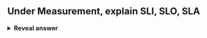 ## Under Measurement, explain SLI, SLO, SLA
<details>
<summary><b>Reveal answer</b></summary>
<b>Service Level Indicator (SLI) </b>- quantitive measure of the level of service<br><b>Service Level Objective (SLO)</b> - a target value or range of values for an SLI<br><b>Service Level Agreement (SLA)</b>&nbsp; - A contract that sets out the consequences of meeting (or missing) an SLO
</details>
